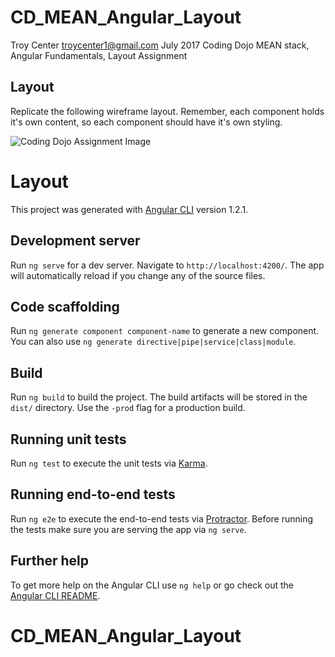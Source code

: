 # CD_MEAN_Angular_Layout
Troy Center troycenter1@gmail.com July 2017
Coding Dojo MEAN stack, Angular Fundamentals, Layout Assignment

## Layout
Replicate the following wireframe layout. Remember, each component holds it's own content, so each component should have it's own styling.

<img src="https://s3.amazonaws.com/General_V88/boomyeah2015/codingdojo/curriculum/content/chapter/Angular-Layout.png" alt="Coding Dojo Assignment Image">

# Layout

This project was generated with [Angular CLI](https://github.com/angular/angular-cli) version 1.2.1.

## Development server

Run `ng serve` for a dev server. Navigate to `http://localhost:4200/`. The app will automatically reload if you change any of the source files.

## Code scaffolding

Run `ng generate component component-name` to generate a new component. You can also use `ng generate directive|pipe|service|class|module`.

## Build

Run `ng build` to build the project. The build artifacts will be stored in the `dist/` directory. Use the `-prod` flag for a production build.

## Running unit tests

Run `ng test` to execute the unit tests via [Karma](https://karma-runner.github.io).

## Running end-to-end tests

Run `ng e2e` to execute the end-to-end tests via [Protractor](http://www.protractortest.org/).
Before running the tests make sure you are serving the app via `ng serve`.

## Further help

To get more help on the Angular CLI use `ng help` or go check out the [Angular CLI README](https://github.com/angular/angular-cli/blob/master/README.md).
# CD_MEAN_Angular_Layout
